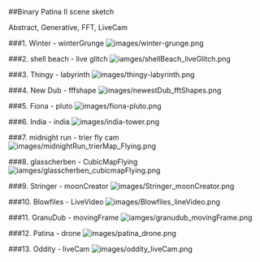 ##Binary Patina II scene sketch

Abstract, Generative, FFT, LiveCam 

 ###1. Winter - winterGrunge
![images/winter-grunge.png](images/winter-grunge.png)     
 
 
 ###2. shell beach - live glitch
![iamges/shellBeach_liveGlitch.png](images/shellBeach_liveGlitch.png)     
 
 
###3. Thingy - labyrinth
![images/thingy-labyrinth.png](images/thingy-labyrinth.png)     
 

###4. New Dub - fffshape
![images/newestDub_fftShapes.png](images/newestDub_fftShapes.png)     
 

###5. Fiona - pluto
![images/fiona-pluto.png](images/fiona-pluto.png)     
 

###6. India - india
![images/india-tower.png](images/india-tower.png)     
 

###7. midnight run - trier fly cam
![images/midnightRun_trierMap_Flying.png](images/midnightRun_trierMap_Flying.png)     
 

###8. glasscherben - CubicMapFlying
![iamges/glasscherben_cubicmapFlying.png](images/glasscherben_cubicmapFlying.png)     
 

###9. Stringer - moonCreator
![images/Stringer_moonCreator.png](images/Stringer_moonCreator.png)     
 

###10. Blowfiles - LiveVideo
![images/Blowfiles_lineVideo.png](images/Blowfiles_lineVideo.png)     
 

###11.  GranuDub - movingFrame
![iamges/granudub_movingFrame.png](images/granudub_movingFrame.png)     
 

###12. Patina - drone
![images/patina_drone.png](images/patina_drone.png)     
 

###13. Oddity - liveCam
![images/oddity_liveCam.png](images/oddity_liveCam.png)     
 

